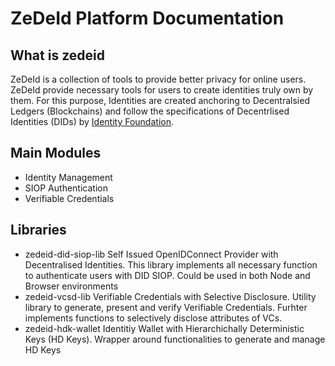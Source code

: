
# ZeDeId Platform Documentation

## What is zedeid
ZeDeId is a collection of tools to provide better privacy for online users. ZeDeId provide necessary tools for users to create identities truly own by them. For this purpose, Identities are created anchoring to Decentralsied Ledgers (Blockchains) and follow the specifications of Decentrlised Identities (DIDs) by [Identity Foundation](http://identity.foundation/).

## Main Modules
 - Identity Management
 - SIOP Authentication
 - Verifiable Credentials

 ## Libraries
 - zedeid-did-siop-lib
 Self Issued OpenIDConnect Provider with Decentralised Identities. This library implements all necessary function to authenticate users with DID SIOP. Could be used in both Node and Browser environments 
 - zedeid-vcsd-lib
 Verifiable Credentials with Selective Disclosure. Utility library to generate, present and verify Verifiable Credentials. Furhter implements functions to selectively disclose attributes of VCs. 
 - zedeid-hdk-wallet
 Identitiy Wallet with Hierarchichally Deterministic Keys (HD Keys). Wrapper around functionalities to generate and manage HD Keys

